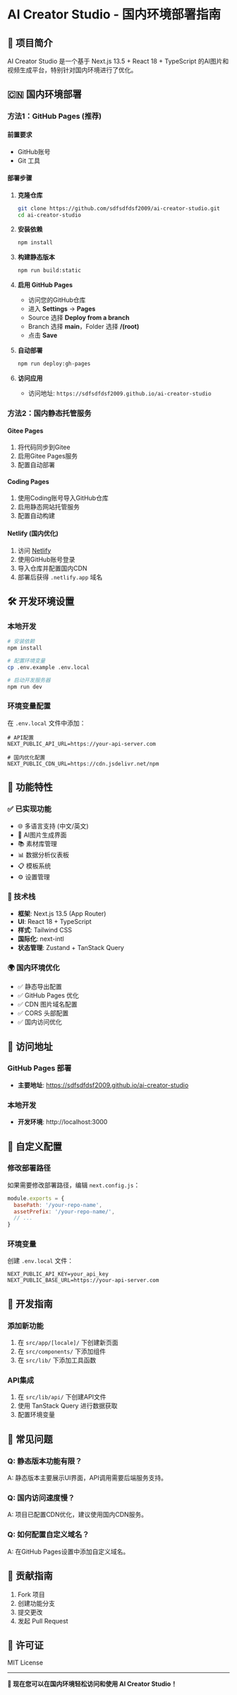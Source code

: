 # AI Creator Studio - 国内环境部署指南

## 🌟 项目简介

AI Creator Studio 是一个基于 Next.js 13.5 + React 18 + TypeScript 的AI图片和视频生成平台，特别针对国内环境进行了优化。

## 🇨🇳 国内环境部署

### 方法1：GitHub Pages (推荐)

#### 前置要求
- GitHub账号
- Git 工具

#### 部署步骤

1. **克隆仓库**
   ```bash
   git clone https://github.com/sdfsdfdsf2009/ai-creator-studio.git
   cd ai-creator-studio
   ```

2. **安装依赖**
   ```bash
   npm install
   ```

3. **构建静态版本**
   ```bash
   npm run build:static
   ```

4. **启用 GitHub Pages**
   - 访问您的GitHub仓库
   - 进入 **Settings** → **Pages**
   - Source 选择 **Deploy from a branch**
   - Branch 选择 **main**，Folder 选择 **/(root)**
   - 点击 **Save**

5. **自动部署**
   ```bash
   npm run deploy:gh-pages
   ```

6. **访问应用**
   - 访问地址: `https://sdfsdfdsf2009.github.io/ai-creator-studio`

### 方法2：国内静态托管服务

#### Gitee Pages
1. 将代码同步到Gitee
2. 启用Gitee Pages服务
3. 配置自动部署

#### Coding Pages
1. 使用Coding账号导入GitHub仓库
2. 启用静态网站托管服务
3. 配置自动构建

#### Netlify (国内优化)
1. 访问 [Netlify](https://www.netlify.com/)
2. 使用GitHub账号登录
3. 导入仓库并配置国内CDN
4. 部署后获得 `.netlify.app` 域名

## 🛠️ 开发环境设置

### 本地开发
```bash
# 安装依赖
npm install

# 配置环境变量
cp .env.example .env.local

# 启动开发服务器
npm run dev
```

### 环境变量配置
在 `.env.local` 文件中添加：
```env
# API配置
NEXT_PUBLIC_API_URL=https://your-api-server.com

# 国内优化配置
NEXT_PUBLIC_CDN_URL=https://cdn.jsdelivr.net/npm
```

## 🎯 功能特性

### ✅ 已实现功能
- 🌐 多语言支持 (中文/英文)
- 🎨 AI图片生成界面
- 📚 素材库管理
- 📊 数据分析仪表板
- 📋 模板系统
- ⚙️ 设置管理

### 🔧 技术栈
- **框架**: Next.js 13.5 (App Router)
- **UI**: React 18 + TypeScript
- **样式**: Tailwind CSS
- **国际化**: next-intl
- **状态管理**: Zustand + TanStack Query

### 🌍 国内环境优化
- ✅ 静态导出配置
- ✅ GitHub Pages 优化
- ✅ CDN 图片域名配置
- ✅ CORS 头部配置
- ✅ 国内访问优化

## 📱 访问地址

### GitHub Pages 部署
- **主要地址**: https://sdfsdfdsf2009.github.io/ai-creator-studio

### 本地开发
- **开发环境**: http://localhost:3000

## 🔧 自定义配置

### 修改部署路径
如果需要修改部署路径，编辑 `next.config.js`：
```javascript
module.exports = {
  basePath: '/your-repo-name',
  assetPrefix: '/your-repo-name/',
  // ...
}
```

### 环境变量
创建 `.env.local` 文件：
```env
NEXT_PUBLIC_API_KEY=your_api_key
NEXT_PUBLIC_BASE_URL=https://your-api-server.com
```

## 📝 开发指南

### 添加新功能
1. 在 `src/app/[locale]/` 下创建新页面
2. 在 `src/components/` 下添加组件
3. 在 `src/lib/` 下添加工具函数

### API集成
1. 在 `src/lib/api/` 下创建API文件
2. 使用 TanStack Query 进行数据获取
3. 配置环境变量

## 🐛 常见问题

### Q: 静态版本功能有限？
A: 静态版本主要展示UI界面，API调用需要后端服务支持。

### Q: 国内访问速度慢？
A: 项目已配置CDN优化，建议使用国内CDN服务。

### Q: 如何配置自定义域名？
A: 在GitHub Pages设置中添加自定义域名。

## 🤝 贡献指南

1. Fork 项目
2. 创建功能分支
3. 提交更改
4. 发起 Pull Request

## 📄 许可证

MIT License

---

**🎉 现在您可以在国内环境轻松访问和使用 AI Creator Studio！**